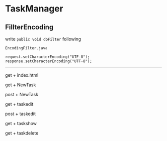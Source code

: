 # TaskManager

## FillterEncoding

write `public void doFilter` following

`EncodingFilter.java`

```
request.setCharacterEncoding("UTF-8");
response.setCharacterEncoding("UTF-8");
```

*** 


get + index.html

get + NewTask

post + NewTask

get + taskedit

post + taskedit

get + taskshow 

get + taskdelete
